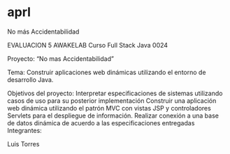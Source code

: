 # aprl
No más Accidentabilidad

EVALUACION 5 AWAKELAB
Curso Full Stack Java 0024

Proyecto: “No mas Accidentabilidad”

Tema: Construir aplicaciones web dinámicas utilizando el entorno de desarrollo Java.

Objetivos del proyecto:
 Interpretar especificaciones de sistemas utilizando casos de uso para su posterior implementación
 Construir una aplicación web dinámica utilizando el patrón MVC con vistas JSP y controladores Servlets para el despliegue de información.
 Realizar conexión a una base de datos dinámica de acuerdo a las especificaciones entregadas
Integrantes:

Luis Torres
